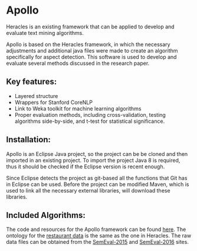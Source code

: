 # Apollo
Heracles is an existing framework that can be applied to develop and evaluate text mining algorithms. 

Apollo is based on the Heracles framework, in which the necessary adjustments and additional java files were made to create an algorithm specifically for aspect detection. This software is used to develop and evaluate several methods discussed in the research paper.

## Key features:

* Layered structure
* Wrappers for Stanford CoreNLP
* Link to Weka toolkit for machine learning algorithms
* Proper evaluation methods, including cross-validation, testing algorithms side-by-side, and t-test for statistical significance. 

## Installation:
Apollo is an Eclipse Java project, so the project can be be cloned and then imported in an existing project. To import the project Java 8 is required, thus it should be checked if the Eclipse version is recent enough. 

Since Eclipse detects the project as git-based all the functions that Git has in Eclipse can be used. Before the project can be modified Maven, which is used to link all the necessary external libraries, will download these libraries.

## Included Algorithms:
The code and resources for the Apollo framework can be found [here](https://github.com/WillemHouck/Heracles). The ontology for the [restaurant data](https://github.com/WillemHouck/Heracles/tree/master/src/main/resources/externalData) is the same as the one in Heracles. The raw data files can be obtained from the [SemEval-2015](http://alt.qcri.org/semeval2015/task12/index.php?id=data-and-tools) and [SemEval-2016](http://alt.qcri.org/semeval2016/task5/index.php?id=data-and-tools) sites.


